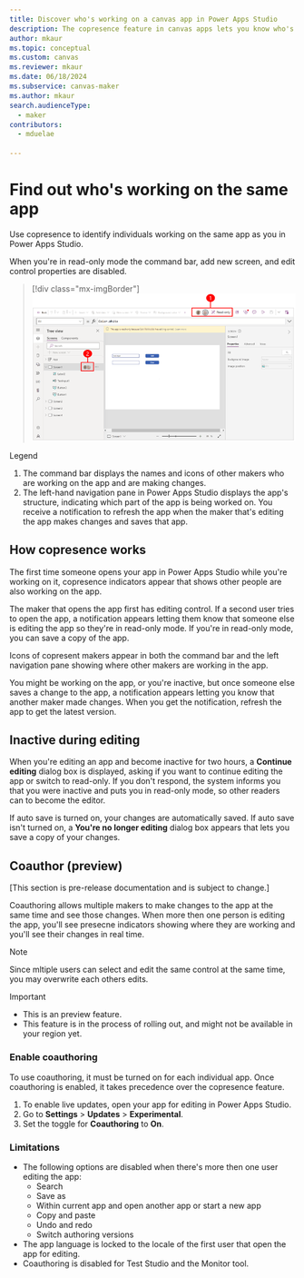 ```yaml
---
title: Discover who's working on a canvas app in Power Apps Studio
description: The copresence feature in canvas apps lets you know who's working on the app.
author: mkaur
ms.topic: conceptual
ms.custom: canvas
ms.reviewer: mkaur
ms.date: 06/18/2024
ms.subservice: canvas-maker
ms.author: mkaur
search.audienceType: 
  - maker
contributors:
  - mduelae
  
---
```


# Find out who's working on the same app

Use copresence to identify individuals working on the same app as you in Power Apps Studio.

When you're in read-only mode the command bar, add new screen, and edit control properties are disabled. 

> [!div class="mx-imgBorder"] 
> ![Copresence in Power Apps Studio.](media/copresence/canvas-copresence.png)

Legend

1. The command bar displays the names and icons of other makers who are working on the app and are making changes. 
1. The left-hand navigation pane in Power Apps Studio displays the app's structure, indicating which part of the app is being worked on. You receive a notification to refresh the app when the maker that's editing the app makes changes and saves that app.

## How copresence works

The first time someone opens your app in Power Apps Studio while you're working on it, copresence indicators appear that shows other people are also working on the app. 

The maker that opens the app first has editing control. If a second user tries to open the app, a notification appears letting them know that someone else is editing the app so they're in read-only mode. If you're in read-only mode, you can save a copy of the app.

Icons of copresent makers appear in both the command bar and the left navigation pane showing where other makers are working in the app.

You might be working on the app, or you're inactive, but once someone else saves a change to the app, a notification appears letting you know that another maker made changes. When you get the notification, refresh the app to get the latest version.

## Inactive during editing

When you're editing an app and become inactive for two hours, a **Continue editing** dialog box is displayed, asking if you want to continue editing the app or switch to read-only. If you don't respond, the system informs you that you were inactive and puts you in read-only mode, so other readers can to become the editor. 

If auto save is turned on, your changes are automatically saved. If auto save isn't turned on, a **You're no longer editing** dialog box appears that lets you save a copy of your changes.


## Coauthor (preview)

[This section is pre-release documentation and is subject to change.]


Coauthoring allows multiple makers to make changes to the app at the same time and see those changes. When more then one person is editing the app, you'll see presecne indicators showing where they are working and you'll see their changes in real time.

> [!NOTE]
> Since mltiple users can select and edit the same control at the same time, you may overwrite each others edits.


> [!IMPORTANT]
> - This is an preview feature.
> - This feature is in the process of rolling out, and might not be available in your region yet.

### Enable coauthoring

To use coauthoring, it must be turned on for each individual app. Once coauthoring is enabled, it takes precedence over the copresence feature.

1. To enable live updates, open your app for editing in Power Apps Studio.
2. Go to **Settings** > **Updates** > **Experimental**.
3. Set the toggle for **Coauthoring** to **On**.


### Limitations 

- The following options are disabled when there's more then one user editing the app:
  - Search 
  - Save as
  - Within current app and open another app or start a new app 
  - Copy and paste
  - Undo and redo
  - Switch authoring versions
- The app language is locked to the locale of the first user that open the app for editing.
- Coauthoring is disabled for Test Studio and the Monitor tool.



